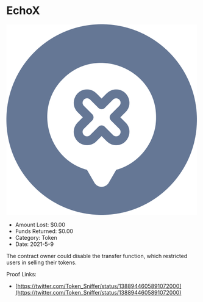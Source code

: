 # EchoX
![EchoX](/rektimages/EchoX.png)
- Amount Lost: $0.00
- Funds Returned: $0.00
- Category: Token
- Date: 2021-5-9

The contract owner could disable the transfer function, which restricted users in selling their tokens.  
  



Proof Links:
- [https://twitter.com/Token_Sniffer/status/1388944605891072000](https://twitter.com/Token_Sniffer/status/1388944605891072000)


